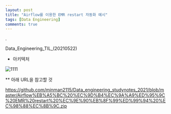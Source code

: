 ```yaml
---
layout: post
title: "Airflow를 이용한 EMR restart 자동화 예시"
tags: [Data Engineering]
comments: true
---
```


.

Data_Engineering_TIL_(20210522)

- 아키텍처

![1111](https://user-images.githubusercontent.com/41605276/119230773-9d916600-bb58-11eb-9d0f-4bfebd0c1f93.PNG)

** 아래 URL을 참고할 것

https://github.com/minman2115/Data_engineering_studynotes_2021/blob/master/Airflow%EB%A5%BC%20%EC%9D%B4%EC%9A%A9%ED%95%9C%20EMR%20restart%20%EC%9E%90%EB%8F%99%ED%99%94%20%EC%98%88%EC%8B%9C.zip